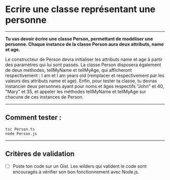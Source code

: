 # Ecrire une classe représentant une personne

---

**Tu vas devoir écrire une classe Person, permettant de modéliser une personne. Chaque instance de la classe Person aura deux attributs, name et age.**

Le constructeur de Person devra initialiser les attributs name et age à partir des paramètres qui lui sont passés.
La classe Person disposera également de deux méthodes, tellMyName et tellMyAge, qui afficheront respectivement : I am <name> et I am <age> years old (remplacer <name> et <age> respectivement par les valeurs des attributs name et age).
Enfin, pour tester ta classe, tu devras instancier deux personnes ayant pour noms et âges respectifs "John" et 40, "Mary" et 35, et appeler les méthodes tellMyName et tellMyAge sur chacune de ces instances de Person.

---

## Comment tester :

    tsc Person.ts
    node Person.js

---

## Critères de validation

- [ ] Poste ton code sur un Gist. Les wilders qui valident le code sont encouragés à vérifier son bon fonctionnement avec Node.js.
